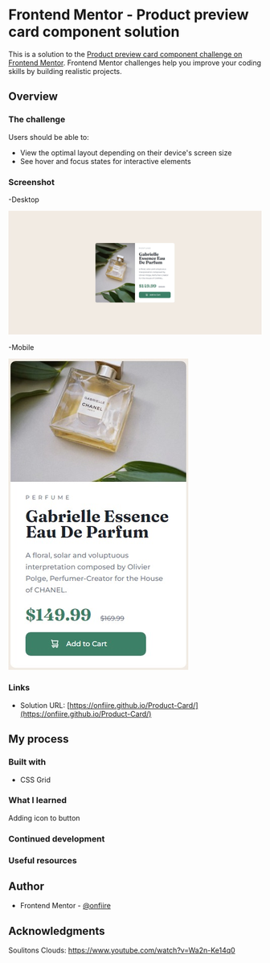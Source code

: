 # Frontend Mentor - Product preview card component solution

This is a solution to the [Product preview card component challenge on Frontend Mentor](https://www.frontendmentor.io/challenges/product-preview-card-component-GO7UmttRfa). Frontend Mentor challenges help you improve your coding skills by building realistic projects. 



## Overview

### The challenge

Users should be able to:

- View the optimal layout depending on their device's screen size
- See hover and focus states for interactive elements

### Screenshot

-Desktop

![](design/1.jpeg)

-Mobile

![](design/2.jpeg)


### Links

- Solution URL: [https://onfiire.github.io/Product-Card/](https://onfiire.github.io/Product-Card/)

## My process

### Built with

- CSS Grid

### What I learned

 Adding icon to button

### Continued development

### Useful resources

## Author

- Frontend Mentor - [@onfiire](https://www.frontendmentor.io/profile/onfiire)

## Acknowledgments

Soulitons Clouds:
https://www.youtube.com/watch?v=Wa2n-Ke14q0
